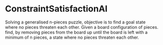 # ConstraintSatisfactionAI

Solving a generalised n-pieces puzzle, objective is to find a goal state where no pieces threaten each other. Given a board configuration of pieces. find, by removing pieces from the board up until the board is left with a minimum of n pieces, a state where no pieces threaten each other. 
